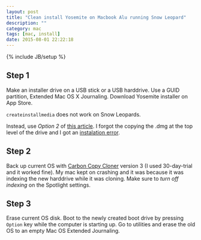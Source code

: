 ```yaml
---
layout: post
title: "Clean install Yosemite on Macbook Alu running Snow Leopard"
description: ""
category: mac
tags: [mac, install]
date: 2015-08-01 22:22:18
---
```

{% include JB/setup %}

## Step 1
Make an installer drive on a USB stick or a USB harddrive. Use a GUID partition, Extended Mac OS X Journaling. Download Yosemite installer on App Store. 

`createinstallmedia` does not work on Snow Leopards.

Instead, use *Option 2* of [this article](http://www.macworld.com/article/2367748/how-to-make-a-bootable-os-x-10-10-yosemite-install-drive.html). I forgot the copying the .dmg at the top level of the drive and I got an [instalation error](http://www.insanelymac.com/forum/topic/301563-os-x-could-not-be-installed-on-your-computer/).

## Step 2
Back up current OS with [Carbon Copy Cloner](https://bombich.com) version 3 (I used 30-day-trial and it worked fine). My mac kept on crashing and it was because it was indexing the new harddrive while it was cloning. Make sure to *turn off indexing* on the Spotlight settings.

## Step 3
Erase current OS disk. Boot to the newly created boot drive by pressing `Option` key while the computer is starting up. Go to utilities and erase the old OS to an empty Mac OS Extended Journaling.

